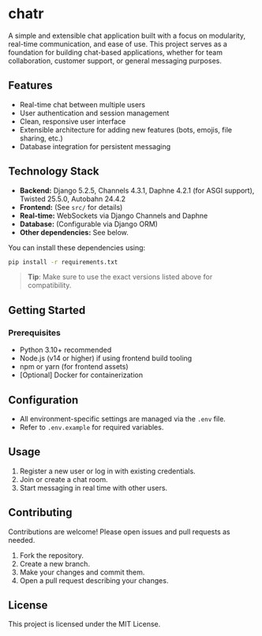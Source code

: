 # chatr

A simple and extensible chat application built with a focus on modularity, real-time communication, and ease of use. This project serves as a foundation for building chat-based applications, whether for team collaboration, customer support, or general messaging purposes.

## Features

- Real-time chat between multiple users
- User authentication and session management
- Clean, responsive user interface
- Extensible architecture for adding new features (bots, emojis, file sharing, etc.)
- Database integration for persistent messaging

## Technology Stack

- **Backend:** Django 5.2.5, Channels 4.3.1, Daphne 4.2.1 (for ASGI support), Twisted 25.5.0, Autobahn 24.4.2
- **Frontend:** (See `src/` for details)
- **Real-time:** WebSockets via Django Channels and Daphne
- **Database:** (Configurable via Django ORM)
- **Other dependencies:** See below.

You can install these dependencies using:

```bash
pip install -r requirements.txt
```

> **Tip**: Make sure to use the exact versions listed above for compatibility.

## Getting Started

### Prerequisites

- Python 3.10+ recommended
- Node.js (v14 or higher) if using frontend build tooling
- npm or yarn (for frontend assets)
- [Optional] Docker for containerization

## Configuration

- All environment-specific settings are managed via the `.env` file.
- Refer to `.env.example` for required variables.

## Usage

1. Register a new user or log in with existing credentials.
2. Join or create a chat room.
3. Start messaging in real time with other users.

## Contributing

Contributions are welcome! Please open issues and pull requests as needed.

1. Fork the repository.
2. Create a new branch.
3. Make your changes and commit them.
4. Open a pull request describing your changes.

## License

This project is licensed under the MIT License.
